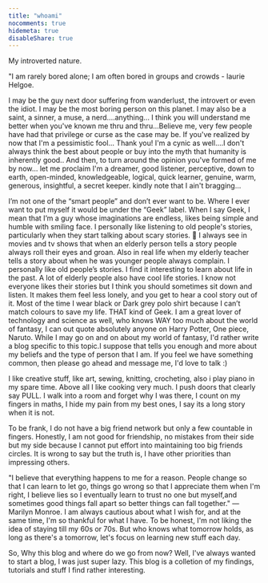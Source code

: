 ```yaml
---
title: "whoami"
nocomments: true
hidemeta: true
disableShare: true
---
```


My introverted nature.

"I am rarely bored alone; I am often bored in groups and crowds - laurie Helgoe.

I may be the guy next door suffering from wanderlust, the introvert or even the idiot. I may be the most boring person on this planet. I may also be a saint, a sinner, a muse, a nerd....anything...
I think you will understand me better when you've known me thru and thru...Believe me, very few people have had that privilege or curse as the case may be. If you've realized by now that I'm a pessimistic fool... 
Thank you! I'm a cynic as well....I don't always think the best about people or buy into the myth that humanity is inherently good.. And then, to turn around the opinion you've formed of me by now... 
let me proclaim I'm a dreamer, good listener, perceptive, down to earth, open-minded, knowledgeable, logical, quick learner, genuine, warm, generous, insightful, a secret keeper. kindly note that I ain't bragging...

I’m not one of the “smart people” and don’t ever want to be. Where I ever want to put myself it would be under the “Geek” label. When I say Geek, I mean that I’m a guy whose imaginations are endless, likes being
simple and humble with smiling face. I personally like listening to old people's stories, particularly when they start talking about scary stories. 👻 I always see in movies and tv shows that when an elderly person 
tells a story people always roll their eyes and groan. Also in real life when my elderly teacher tells a story about when he was younger people always complain. I personally like old people’s stories. I find it interesting
to learn about life in the past. A lot of elderly people also have cool life stories. I know not everyone likes their stories but I think you should sometimes sit down and listen. It makes them feel less lonely, and you get to hear a cool story out of it. Most of the time I wear black or Dark grey polo shirt because I can’t match colours to save my life. THAT kind of Geek. I am a great lover of technology and science as well, who knows WAY too much about the world of fantasy, I can out quote absolutely anyone on Harry Potter, One piece, Naruto. While I may go on and on about my world of fantasy, I'd rather write a blog specific to this topic.I suppose that tells you enough and more about my beliefs and the type of person that I am. If you feel we have something common, then please go ahead and message me, I'd love to talk :)

I like creative stuff, like art, sewing, knitting, crocheting, also i play piano in my spare time. Above all I like cooking very much. I push doors that clearly say PULL. I walk into a room and forget why I was there, I count on my fingers in maths, I hide my pain from my best ones, I say its a long story when it is not. 

To be frank, I do not have a big friend network but only a few countable in fingers. Honestly, I am not good for friendship, no mistakes from their side but my side because I cannot put effort into maintaining too big friends circles. It is wrong to say but the truth is, I have other priorities than impressing others.
          
"I believe that everything happens to me for a reason. People change so that I can learn to let go, things go wrong so that I appreciate them when I'm right, I believe lies so I eventually learn to trust no one but myself,and sometimes good things fall apart so better things can fall together." ― Marilyn Monroe. I am always cautious about what I wish for, and at the same time, I'm so thankful for what I have. To be honest, I'm not liking the idea of staying till my 60s or 70s. But who knows what tomorrow holds, as long as there's a tomorrow, let's focus on learning new stuff each day. 
            
So, Why this blog and where do we go from now? Well, I've always wanted to start a blog, I was just super lazy. This blog is a colletion of my findings, tutorials and stuff I find rather interesting.